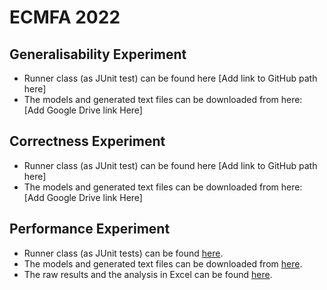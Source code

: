 # ECMFA 2022
## Generalisability Experiment
- Runner class (as JUnit test) can be found here [Add link to GitHub path here]
- The models and generated text files can be downloaded from here: [Add Google Drive link Here]

## Correctness Experiment
- Runner class (as JUnit test) can be found here [Add link to GitHub path here]
- The models and generated text files can be downloaded from here: [Add Google Drive link Here]

## Performance Experiment 
- Runner class (as JUnit tests) can be found [here](https://github.com/soha500/EglSyncNew/blob/master/org.eclipse.epsilon.egl.sync/src/org/eclipse/epsilon/egl/sync/SyncScalablityTests.java).
- The models and generated text files can be downloaded from [here](https://drive.google.com/file/d/1zWDiOvRI0FLbCsUXWfAQihWVovIU9P7J/view?usp=sharing).
- The raw results and the analysis in Excel can be found [here](https://github.com/soha500/EglSyncNew/blob/master/DataForScalabiltyPerformanceTests.xlsx).
